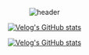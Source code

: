 <div align="center">
  
![header](https://capsule-render.vercel.app/api?type=transparent&fontColor=BB2649&height=100&section=header&text=Hosik%20Kim&fontSize=44&desc=Web%20Frontend%20Developer&descAlignY=80&descAlign=60&descSize=14)
  
[![Velog's GitHub stats](https://velog-readme-stats.vercel.app/api/badge?name=hosickk)](https://velog.io/@hosickk) 

[![Velog's GitHub stats](https://velog-readme-stats.vercel.app/api?name=hosickk)](https://github.com/hosickk/velog-readme-stats)

</div>
